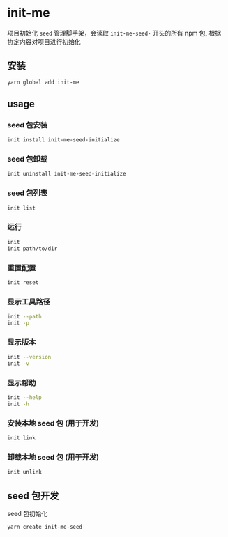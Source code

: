 # init-me

项目初始化 `seed` 管理脚手架，会读取 `init-me-seed-` 开头的所有 npm 包, 根据协定内容对项目进行初始化

## 安装

```bash
yarn global add init-me
```

## usage

###

### seed 包安装

```bash
init install init-me-seed-initialize
```

### seed 包卸载

```bash
init uninstall init-me-seed-initialize
```

### seed 包列表

```bash
init list
```

### 运行

```bash
init
init path/to/dir
```

### 重置配置

```bash
init reset
```

### 显示工具路径

```bash
init --path
init -p
```

### 显示版本

```bash
init --version
init -v
```

### 显示帮助

```bash
init --help
init -h
```

### 安装本地 seed 包 (用于开发)

```bash
init link
```

### 卸载本地 seed 包 (用于开发)

```bash
init unlink
```

## seed 包开发

seed 包初始化

```bash
yarn create init-me-seed
```
